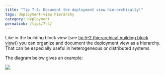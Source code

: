 ```yaml
---
title: "Tip 7-4: Document the deployment view hierarchically!"
tags: deployment-view hierarchy
category: deployment
permalink: /tips/7-4/
---
```

Like in the building block view (see [tip 5-2 (hierarchical building block view)](/tips/5-2))
you can organize and document the deployment view as a hierarchy. That can be especially useful
in heterogeneous or distributed systems.

The diagram below gives an example:

![]({{site.imageurl}}/07-deployment-hierarchy.jpg)
